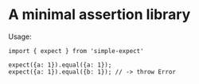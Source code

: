 # A minimal assertion library

Usage:

```
import { expect } from 'simple-expect'

expect({a: 1}).equal({a: 1});
expect({a: 1}).equal({b: 1}); // -> throw Error
```
